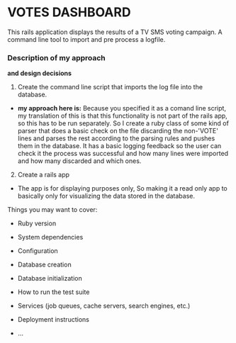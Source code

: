 # VOTES DASHBOARD

This rails application displays the results of a TV SMS voting campaign.
A command line tool to import and pre process a logfile.

### Description of my approach
**and design decisions**

1. Create the command line script that imports the log file into the database.
  - **my approach here is:** Because you specified it as a comand line script, my translation of this is that this functionality is not part of the rails app, so this has to be run separately.  So I create a ruby class of some kind of parser that does a basic check on the file discarding the non-'VOTE' lines and parses the rest according to the parsing rules and pushes them in the database. It has a basic logging feedback so the user can check it the process was successful and how many lines were imported and how many discarded and which ones.


2. Create a rails app
 - The app is for displaying purposes only, So making it a read only app to basically only for visualizing the data stored in the database. 




Things you may want to cover:

* Ruby version

* System dependencies

* Configuration

* Database creation

* Database initialization

* How to run the test suite

* Services (job queues, cache servers, search engines, etc.)

* Deployment instructions

* ...
